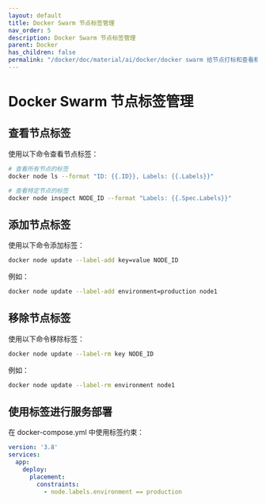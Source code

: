```yaml
---
layout: default
title: Docker Swarm 节点标签管理
nav_order: 5
description: Docker Swarm 节点标签管理
parent: Docker
has_children: false
permalink: "/docker/doc/material/ai/docker/docker swarm 给节点打标和查看和移除/"
---
```


# Docker Swarm 节点标签管理

## 查看节点标签

使用以下命令查看节点标签：

```bash
# 查看所有节点的标签
docker node ls --format "ID: {{.ID}}, Labels: {{.Labels}}"

# 查看特定节点的标签
docker node inspect NODE_ID --format "Labels: {{.Spec.Labels}}"
```

## 添加节点标签

使用以下命令添加标签：

```bash
docker node update --label-add key=value NODE_ID
```

例如：
```bash
docker node update --label-add environment=production node1
```

## 移除节点标签

使用以下命令移除标签：

```bash
docker node update --label-rm key NODE_ID
```

例如：
```bash
docker node update --label-rm environment node1
```

## 使用标签进行服务部署

在 docker-compose.yml 中使用标签约束：

```yaml
version: '3.8'
services:
  app:
    deploy:
      placement:
        constraints:
          - node.labels.environment == production
